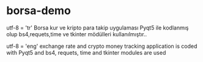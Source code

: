 # borsa-demo
utf-8 = 'tr' Borsa kur ve kripto para takip uygulaması Pyqt5 ile kodlanmış olup bs4,requets,time ve tkinter mödülleri kullanılmıştır..

utf-8 = 'eng' exchange rate and crypto money tracking application is coded with Pyqt5 and bs4, requets, time and tkinter modules are used
